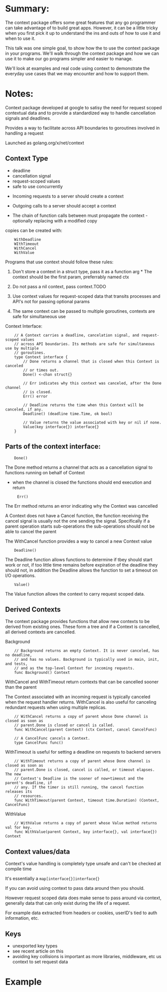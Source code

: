 # Summary:

The context package offers some great features that any go programmer can take advantage of to build great apps. However, it can be a little tricky when you first pick it up to understand the ins and outs of how to use it and when to use it.

This talk was one simple goal, to show how the to use the context package in your programs. We'll walk through the context package and how we can use it to make our go programs simpler and easier to manage.

We'll look at examples and real code using context to demonstrate the everyday use cases that we may encounter and how to support them.

# Notes:

Context package developed at google to satisy the need for request scoped contextual data and to provide a standardized way to handle cancellation signals and deadlines.

Provides a way to facilitate across API boundaries to goroutines involved in handling a request

Launched as golang.org/x/net/context

## Context Type

* deadline
* cancellation signal
* request-scoped values
* safe to use concurrently

- Incoming requests to a server should create a context
- Outgoing calls to a server should accept a context

- The chain of function calls between must propagate the context - optionally replacing with a modified copy

copies can be created with:

        WithDeadline
        WIthTimeout
        WithCancel
        WithValue

Programs that use context should follow these rules:

1. Don't store a context in a struct type, pass it as a function arg
        * The context should be the first param, preferrably named ctx

2. Do not pass a nil context, pass context.TODO

3. Use context values for request-scoped data that transits processes and API's not for passing optional params

4. The same context can be passed to multiple goroutines, contexts are safe for simultaneous use

Context Interface:

        // A Context carries a deadline, cancelation signal, and request-scoped values
        // across API boundaries. Its methods are safe for simultaneous use by multiple
        // goroutines.
        type Context interface {
            // Done returns a channel that is closed when this Context is canceled
            // or times out.
            Done() <-chan struct{}

            // Err indicates why this context was canceled, after the Done channel
            // is closed.
            Err() error

            // Deadline returns the time when this Context will be canceled, if any.
            Deadline() (deadline time.Time, ok bool)

            // Value returns the value associated with key or nil if none.
            Value(key interface{}) interface{}
        }


## Parts of the context interface:

        Done()

The Done method returns a channel that acts as a cancellation signal to functions running on behalf of Context
- when the channel is closed the functions should end execution and return

        Err()

The Err method returns an error indicating why the Context was cancelled

A Context does not have a Cancel function, the function receiving the cancel signal is usually not the one sending the signal.
Specifically if a parent operation starts sub-operations the sub-operations should not be able to cancel the parent

The WithCancel function provides a way to cancel a new Context value

        Deadline()

The Deadline function allows functions to determine if tbey should start work or not, if too little time remains before expiration of the deadline they should not, in addition the Deadline allows the function to set a timeout on I/O operations.

        Value()

The Value function allows the context to carry request scoped data.

## Derived Contexts

The context package provides functions that allow new contexts to be derived from existing ones.
These form a tree and if a Context is cancelled, all derived contexts are cancelled.

Background

        // Background returns an empty Context. It is never canceled, has no deadline,
        // and has no values. Background is typically used in main, init, and tests,
        // and as the top-level Context for incoming requests.
        func Background() Context

WithCancel and WithTimeout return contexts that can be cancelled sooner than the parent

The Context associated with an incoming request is typically canceled when the request handler returns.
WithCancel is also useful for canceling redundant requests when using multiple replicas.

        // WithCancel returns a copy of parent whose Done channel is closed as soon as
        // parent.Done is closed or cancel is called.
        func WithCancel(parent Context) (ctx Context, cancel CancelFunc)

        // A CancelFunc cancels a Context.
        type CancelFunc func()

WithTimeout is useful for setting a deadline on requests to backend servers

        // WithTimeout returns a copy of parent whose Done channel is closed as soon as
        // parent.Done is closed, cancel is called, or timeout elapses. The new
        // Context's Deadline is the sooner of now+timeout and the parent's deadline, if
        // any. If the timer is still running, the cancel function releases its
        // resources.
        func WithTimeout(parent Context, timeout time.Duration) (Context, CancelFunc)

WithValue

        // WithValue returns a copy of parent whose Value method returns val for key.
        func WithValue(parent Context, key interface{}, val interface{}) Context


## Context values/data

Context's value handling is completely type unsafe and can't be checked at compile time

It's essentially a `map[interface{}]interface{}`

If you can avoid using context to pass data around then you should.

However request scoped data does make sense to pass around via context, generally data that can only exist during the life of a request.

For example data extracted from headers or cookies, userID's tied to auth information, etc.

## Keys

* unexported key types
* see recent article on this
* avoiding key collisions is important as more libraries, middleware, etc us context to set request data

# Example

